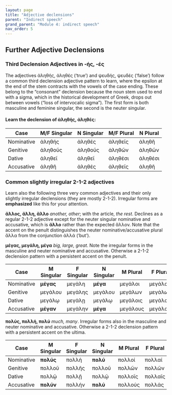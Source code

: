 ```yaml
---
layout: page
title: "Adjective declensions"
parent: "Indirect speech"
grand_parent: "Module 4: indirect speech"
nav_order: 5
---
```


## Further Adjective Declensions

### Third Declension Adjectives in -ής, -ές 

The adjectives ἀληθής, ἀληθές (‘true’) and ψευδής, ψευδές (‘false’) follow a common third declension adjective pattern to learn, where the epsilon at the end of the stem contracts with the vowels of the case ending. These belong to the “consonant” declension because the noun stem used to end with a sigma, which in the historical development of Greek, drops out between vowels (“loss of intervocalic sigma”). The first form is both masculine and feminine singular, the second is the neuter singular.

#### Learn the declension of ἀληθής, ἀληθές:

								
| Case 	|	M/F Singular |	N Singular |	M/F Plural	|	N Plural |
| --- | --- | --- | --- | --- |
| Nominative	|	ἀληθής	|	ἀληθές		|	ἀληθεῖς |	ἀληθῆ |
| Genitive	|	ἀληθοῦς |	ἀληθοῦς 	|	ἀληθῶν |	ἀληθῶν |
| Dative	|	ἀληθεῖ 	|	ἀληθεῖ		|	ἀληθέσι |	ἀληθέσι |
| Accusative	|	ἀληθῆ 	|	ἀληθές 		| ἀληθεῖς 	| ἀληθῆ |

### Common slightly irregular 2-1-2 adjectives

Learn also the following three very common adjectives and their only slightly irregular declensions (they are mostly 2-1-2). Irregular forms are **emphasized** like this for your attention.

**ἄλλος, ἄλλη, ἄλλο**  _another, other_; with the article, _the rest_. Declines as a regular 2-1-2 adjective except for the neuter singular nominative and accusative, which is **ἄλλο** rather than the expected ἄλλον. Note that the accent on the penult distinguishes the neuter nominative/accusative plural ἄλλα from the conjunction ἀλλά (‘but’).

**μέγας, μεγάλη, μέγα** _big, large, great_. Note the irregular forms in the masculine and neuter nominative and accusative. Otherwise a 2-1-2 declension pattern with a persistent accent on the penult.

									
| Case  | M Singular	|	F Singular	|	N Singular	|	M Plural |		F Plural	|	N Plural |
| --- | --- | --- | --- | --- | --- | --- |
| Nominative |	**μέγας** |	μεγάλη	| **μέγα**	|	μεγάλοι |	μεγάλαι |	μεγάλα	|						
| Genitive |	μεγάλου	| μεγάλης |	μεγάλου  |	μεγάλων |	μεγάλων | 	μεγάλων	|			
| Dative |	μεγάλῳ	| μεγάλῃ	|	μεγάλῳ |	μεγάλοις |	μεγάλαις |	μεγάλοις |
| Accusative |	**μέγαν** |	μεγάλην |	**μέγα** |		μεγάλους |	μεγάλας |	μεγάλα 	|	

**πολύς, πολλή, πολύ** _much, many_. Irregular forms also in the masculine and neuter nominative and accusative. Otherwise a 2-1-2 declension pattern with a persistent accent on the ultima.

								
| Case |	M Singular |	F Singular |	N Singular |	M Plural |	F Plural |	N Plural |
| --- | --- | --- | --- | --- | --- | --- |
| Nominative |	**πολύς** 	|	πολλή 	|	**πολύ** |	πολλοί |	πολλαί |	πολλά |	
| Genitive |	πολλοῦ |	πολλῆς |	πολλοῦ |	πολλῶν |	πολλῶν |	πολλῶν |
| Dative |	πολλῷ	|	πολλῇ	|	πολλῷ	|	πολλοῖς |	πολλαῖς |	πολλοῖς |	
| Accusative |	**πολύν**  |	πολλήν | 	**πολύ** |		πολλούς |	πολλάς |	πολλά 	|
